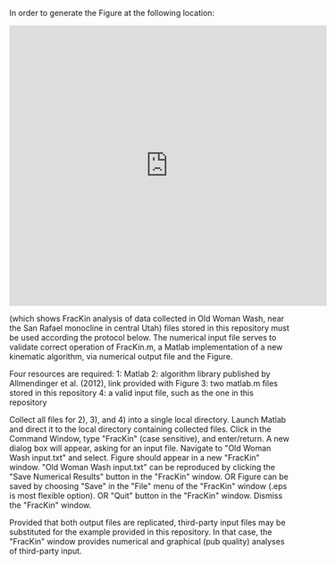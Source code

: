 In order to generate the Figure at the following location:

<iframe src="http://wl.figshare.com/articles/1590989/embed?show_title=1" width="568" height="502" frameborder="0"></iframe>

(which shows FracKin analysis of data collected in Old Woman Wash, near the San Rafael monocline in central Utah) files stored in this repository must be used according the protocol below.  The numerical input file serves to validate correct operation of FracKin.m, a Matlab implementation of a new kinematic algorithm, via numerical output file and the Figure.

Four resources are required:
1: Matlab
2: algorithm library published by Allmendinger et al. (2012), link provided with Figure
3: two matlab.m files stored in this repository
4: a valid input file, such as the one in this repository

Collect all files for 2), 3), and 4) into a single local directory.
Launch Matlab and direct it to the local directory containing collected files.
Click in the Command Window, type "FracKin" (case sensitive), and enter/return.
A new dialog box will appear, asking for an input file.
  Navigate to "Old Woman Wash input.txt" and select.
  Figure should appear in a new "FracKin" window.
"Old Woman Wash input.txt" can be reproduced by clicking the "Save Numerical Results" button in the "FracKin" window.
  OR
Figure can be saved by choosing "Save" in the "File" menu of the "FracKin" window (.eps is most flexible option).
  OR
"Quit" button in the "FracKin" window.
Dismiss the "FracKin" window.

Provided that both output files are replicated, third-party input files may be substituted for the example provided in this repository.  In that case, the "FracKin" window provides numerical and graphical (pub quality) analyses of third-party input.
